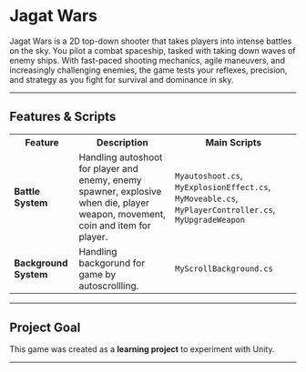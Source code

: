 # Jagat Wars

Jagat Wars is a 2D top-down shooter that takes players into intense battles on the sky. You pilot a combat spaceship, tasked with taking down waves of enemy ships. With fast-paced shooting mechanics, agile maneuvers, and increasingly challenging enemies, the game tests your reflexes, precision, and strategy as you fight for survival and dominance in sky.


---

## Features & Scripts 

<table>
  <tr>
    <th>Feature</th>
    <th>Description</th>
    <th>Main Scripts</th>
  </tr>
  <tr>
    <td><b>Battle System</b></td>
    <td>Handling autoshoot for player and enemy, enemy spawner, explosive when die, player weapon, movement, coin and item for player.</td>
    <td><code>Myautoshoot.cs</code>, <code>MyExplosionEffect.cs</code>, <code>MyMoveable.cs</code>, <code>MyPlayerController.cs</code>, <code>MyUpgradeWeapon</code></td>
  </tr>
  <tr>
    <td><b>Background System</b></td>
    <td>Handling backgorund for game by autoscrollling.</td>
    <td><code>MyScrollBackground.cs</code></td>
  </tr>
  <tr>
<!--     <td><b>Scoring System</b></td>
    <td>Manages scoring when ball hit a collider behind each player.</td>
    <td><code>ScoreZone.cs</code></td> -->
  </tr>
  <tr>
<!--     <td><b>Game UI</b></td>
    <td>Controls scoring UI for the game.</td>
    <td><code>GameManager.cs</code></td> -->
  </tr>
</table>

---


## Project Goal

This game was created as a **learning project** to experiment with Unity.

---
